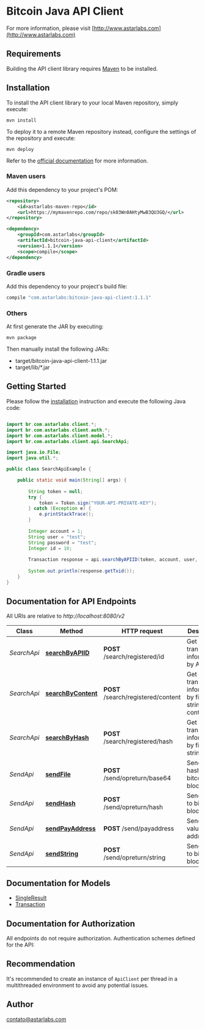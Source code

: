 # Bitcoin Java API Client

For more information, please visit [http://www.astarlabs.com](http://www.astarlabs.com)

## Requirements

Building the API client library requires [Maven](https://maven.apache.org/) to be installed.

## Installation

To install the API client library to your local Maven repository, simply execute:

```shell
mvn install
```

To deploy it to a remote Maven repository instead, configure the settings of the repository and execute:

```shell
mvn deploy
```

Refer to the [official documentation](https://maven.apache.org/plugins/maven-deploy-plugin/usage.html) for more information.

### Maven users

Add this dependency to your project's POM:

```xml
<repository>
    <id>astarlabs-maven-repo</id>
    <url>https://mymavenrepo.com/repo/sk03Wn0AHtyMwB3QU3GQ/</url>
</repository>
```

```xml
<dependency>
    <groupId>com.astarlabs</groupId>
    <artifactId>bitcoin-java-api-client</artifactId>
    <version>1.1.1</version>
    <scope>compile</scope>
</dependency>
```

### Gradle users

Add this dependency to your project's build file:

```groovy
compile "com.astarlabs:bitcoin-java-api-client:1.1.1"
```

### Others

At first generate the JAR by executing:

    mvn package

Then manually install the following JARs:

* target/bitcoin-java-api-client-1.1.1.jar
* target/lib/*.jar

## Getting Started

Please follow the [installation](#installation) instruction and execute the following Java code:

```java

import br.com.astarlabs.client.*;
import br.com.astarlabs.client.auth.*;
import br.com.astarlabs.client.model.*;
import br.com.astarlabs.client.api.SearchApi;

import java.io.File;
import java.util.*;

public class SearchApiExample {

    public static void main(String[] args) {
        
        String token = null;
		try {
			token = Token.sign("YOUR-API-PRIVATE-KEY");
		} catch (Exception e) {
			e.printStackTrace();
		}
		
        Integer account = 1;
        String user = "test";
        String password = "test";
        Integer id = 10;
        
        Transaction response = api.searchByAPIID(token, account, user, password, id);
        
        System.out.println(response.getTxid());
    }
}

```

## Documentation for API Endpoints

All URIs are relative to *http://localhost:8080/v2*

Class | Method | HTTP request | Description
------------ | ------------- | ------------- | -------------
*SearchApi* | [**searchByAPIID**](docs/Api/SearchApi.md#searchbyapiid) | **POST** /search/registered/id | Get transaction informations by API ID
*SearchApi* | [**searchByContent**](docs/Api/SearchApi.md#searchbycontent) | **POST** /search/registered/content | Get transaction informations by file or string content
*SearchApi* | [**searchByHash**](docs/Api/SearchApi.md#searchbyhash) | **POST** /search/registered/hash | Get transaction informations by file or string hash
*SendApi* | [**sendFile**](docs/Api/SendApi.md#sendfile) | **POST** /send/opreturn/base64 | Send file hash to bitcoin blockchain
*SendApi* | [**sendHash**](docs/Api/SendApi.md#sendhash) | **POST** /send/opreturn/hash | Send hash to bitcoin blockchain
*SendApi* | [**sendPayAddress**](docs/Api/SendApi.md#sendpayaddress) | **POST** /send/payaddress | Send a value for address
*SendApi* | [**sendString**](docs/Api/SendApi.md#sendstring) | **POST** /send/opreturn/string | Send string to bitcoin blockchain


## Documentation for Models

 - [SingleResult](docs/SingleResult.md)
 - [Transaction](docs/Transaction.md)


## Documentation for Authorization

All endpoints do not require authorization.
Authentication schemes defined for the API:

## Recommendation

It's recommended to create an instance of `ApiClient` per thread in a multithreaded environment to avoid any potential issues.

## Author

contato@astarlabs.com
